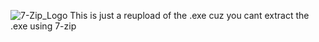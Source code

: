 ![7-Zip_Logo](https://user-images.githubusercontent.com/119701717/235328083-ef577e13-6c86-4484-9e0e-a97036a9a535.png)
This is just a reupload of the .exe cuz you cant extract the .exe using 7-zip
